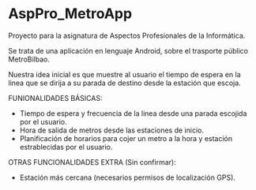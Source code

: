 # AspPro_MetroApp

Proyecto para la asignatura de Aspectos Profesionales de la Informática.

Se trata de una aplicación en lenguaje Android, sobre el trasporte público MetroBilbao. 

Nuestra idea inicial es que muestre al usuario el tiempo de espera en la linea que se dirija a su parada de destino desde la estación que escoja.

FUNIONALIDADES BÁSICAS:
- Tiempo de espera y frecuencia de la linea desde una parada escojida por el usuario.
- Hora de salida de metros desde las estaciones de inicio.
- Planificación de horarios para cojer un metro a la hora y estación estrablecidas por el usuario.

OTRAS FUNCIONALIDADES EXTRA (Sin confirmar):
- Estación más cercana (necesarios permisos de localización GPS).
